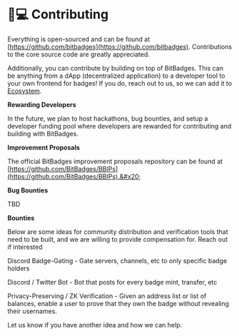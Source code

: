 # 👨💻 Contributing

Everything is open-sourced and can be found at [https://github.com/bitbadges](https://github.com/bitbadges). Contributions to the core source code are greatly appreciated.&#x20;

Additionally, you can contribute by building on top of BitBadges. This can be anything from a dApp (decentralized application) to a developer tool to your own frontend for badges! If you do, reach out to us, so we can add it to [Ecosystem](ecosystem/).

**Rewarding Developers**

In the future, we plan to host hackathons, bug bounties, and setup a developer funding pool where developers are rewarded for contributing and building with BitBadges.

**Improvement Proposals**

The official BitBadges improvement proposals repository can be found at [https://github.com/BitBadges/BBIPs](https://github.com/BitBadges/BBIPs).&#x20;

**Bug Bounties**

TBD

**Bounties**

Below are some ideas for community distribution and verification tools that need to be built, and we are willing to provide compensation for. Reach out if interested

Discord Badge-Gating - Gate servers, channels, etc to only specific badge holders

Discord / Twitter Bot - Bot that posts for every badge mint, transfer, etc

Privacy-Preserving / ZK Verification - Given an address list or list of balances, enable a user to prove that they own the badge without revealing their usernames.



Let us know if you have another idea and how we can help.
